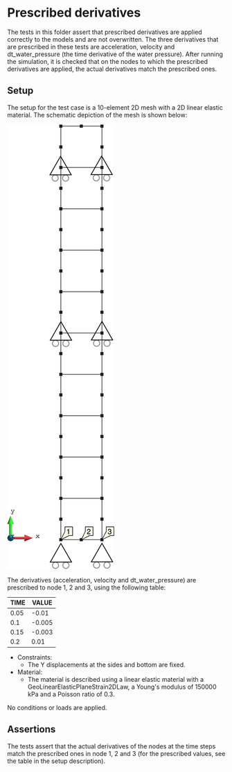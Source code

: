 # Prescribed derivatives

The tests in this folder assert that prescribed derivatives are applied correctly to the models and are not overwritten.
The
three derivatives that are prescribed in these tests are acceleration, velocity and dt_water_pressure (the time
derivative of the water
pressure). After running the simulation, it is checked that on the nodes to which the prescribed derivatives are
applied, the actual derivatives match the prescribed ones.

## Setup

The setup for the test case is a 10-element 2D mesh with a 2D linear elastic material. The schematic depiction of the
mesh is shown below:

![MeshStructure](MeshStructure.svg)

The derivatives (acceleration, velocity and dt_water_pressure) are prescribed to node 1, 2 and 3, using the following
table:

| TIME | VALUE  |
|------|--------|
| 0.05 | -0.01  |
| 0.1  | -0.005 |
| 0.15 | -0.003 |
| 0.2  | 0.01   |

- Constraints:
    - The Y displacements at the sides and bottom are fixed.
- Material:
    - The material is described using a linear elastic material with a GeoLinearElasticPlaneStrain2DLaw, a Young's
      modulus
      of 150000 kPa and a Poisson ratio of 0.3.

No conditions or loads are applied.

## Assertions

The tests assert that the actual derivatives of the nodes at the time steps match the prescribed ones in node 1, 2 and 3 (for the prescribed values, see the table in the setup description). 


